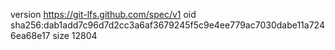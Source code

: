 version https://git-lfs.github.com/spec/v1
oid sha256:dab1add7c96d7d2cc3a6af3679245f5c9e4ee779ac7030dabe11a7246ea68e17
size 12804

